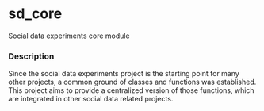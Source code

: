 # sd_core
Social data experiments core module 

### Description
Since the social data experiments project is the starting point for many other projects, a common 
ground of classes and functions was established. This project aims to provide a centralized version 
of those functions, which are integrated in other social data related projects. 